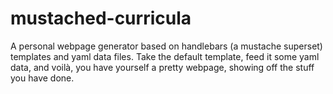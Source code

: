 mustached-curricula
===================

A personal webpage generator based on handlebars (a mustache superset) templates and yaml data files. Take the default template, feed it some yaml data, and voilà, you have yourself a pretty webpage, showing off the stuff you have done.
